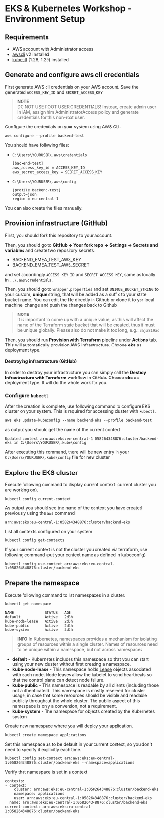 # EKS & Kubernetes Workshop - Environment Setup

## Requirements

* AWS account with Administrator access
* [awscli](https://docs.aws.amazon.com/cli/latest/userguide/getting-started-install.html) v2 installed
* [kubectl](https://kubernetes.io/docs/tasks/tools/) (1.28, 1.29) installed

## Generate and configure aws cli credentials

First generate AWS cli credentials on your AWS account. Save the generated `ACCESS_KEY_ID` and `SECRET_ACCESS_KEY`  

> **NOTE**  
> DO NOT USE ROOT USER CREDENTIALS! Instead, create admin user in IAM, assign him AdministratorAccess policy and generate credentials for this non-root user.

Configure the credentials on your system using AWS CLI:

```
aws configure --profile backend-test
```

You should have following files:
* `C:\Users\YOURUSER\.aws\credentials` 
    ```
    [backend-test]
    aws_access_key_id = ACCESS_KEY_ID
    aws_secret_access_key = SECRET_ACCESS_KEY
    ```
* `C:\Users\YOURUSER\.aws\config`
    ```
    [profile backend-test]
    output=json
    region = eu-central-1
    ```

You can also create the files manually.

## Provision infrastructure (GitHub)

First, you should fork this repository to your account.

Then, you should go to **GitHub -> Your fork repo -> Settings -> Secrets and variables** and create two repository secrets:
* BACKEND_EMEA_TEST_AWS_KEY
* BACKEND_EMEA_TEST_AWS_SECRET

and set accordingly `ACCESS_KEY_ID` and `SECRET_ACCESS_KEY`, same as locally in `..\.aws\credentials`.


Then, you should go to `wrapper.properties` and set `UNIQUE_BUCKET_STRING` to your custom, **unique** string, that will be added as a suffix to your state bucket name. You can edit the file directly in Github or clone it to yor local machine, change and push the changes back to Github.

> **NOTE**  
> It is important to come up with a unique value, as this will affect the name of the Terraform state bucket that will be created, thus it must be unique globally. Please also do not make it too long, e.g.: `daja819ad`


Then, you should run **Provision with Terraform** pipeline under **Actions** tab. This will automatically provision AWS infrastructure. Choose **eks** as deployment type.

#### Destroying infrastructure (GitHub)
In order to destroy your infrastructure you can simply call the **Destroy Infrastructure with Terraform** workflow in GitHub. Choose **eks** as deployment type. It will do the whole work for you.

### Configure `kubectl`

After the creation is complete, use following command to configure EKS cluster on your system. This is required for accessing cluster with `kubectl`. 
```
aws eks update-kubeconfig --name backend-eks --profile backend-test
```
as output you should get the name of the current context
```
Updated context arn:aws:eks:eu-central-1:058264348876:cluster/backend-eks in C:\Users\YOURUSER\.kube\config
```

After executing this command, there will be new entry in your `C:\Users\YOURUSER\.kube\config` file for new cluster

## Explore the EKS cluster

Execute following command to display current context (current cluster you are working on). 
```
kubectl config current-context
```
As output you should see tne name of the context you have created previously using the `aws` command
```
arn:aws:eks:eu-central-1:058264348876:cluster/backend-eks
```

List all contexts configured on your system
```
kubectl config get-contexts
```

If your current context is not the cluster you created via terraform, use following command (put your context name as defined in kubeconfig)
```
kubectl config use-context arn:aws:eks:eu-central-1:058264348876:cluster/backend-eks
```

## Prepare the namespace

Execute following command to list namespaces in a cluster. 
```
kubectl get namespace
```
```
NAME              STATUS   AGE
default           Active   2d3h
kube-node-lease   Active   2d3h
kube-public       Active   2d3h
kube-system       Active   2d3h
```

> **INFO** 
> In Kubernetes, namespaces provides a mechanism for isolating groups of resources within a single cluster. Names of resources need to be unique within a namespace, but not across namespaces

* **default** - Kubernetes includes this namespace so that you can start using your new cluster without first creating a namespace.
* **kube-node-lease** - This namespace holds [Lease](https://kubernetes.io/docs/concepts/architecture/leases/) objects associated with each node. Node leases allow the kubelet to send heartbeats so that the control plane can detect node failure.
* **kube-public** - This namespace is readable by all clients (including those not authenticated). This namespace is mostly reserved for cluster usage, in case that some resources should be visible and readable publicly throughout the whole cluster. The public aspect of this namespace is only a convention, not a requirement.
* **kube-system** - The namespace for objects created by the Kubernetes system

Create new namespace where you will deploy your application. 
```
kubectl create namespace applications
```

Set this namespace as to be default in your current context, so you don't need to specify it explicitly each time.
``` 
kubectl config set-context arn:aws:eks:eu-central-1:058264348876:cluster/backend-eks --namespace=applications
```

Verify that namespace is set in a context
```
contexts:
- context:
    cluster: arn:aws:eks:eu-central-1:058264348876:cluster/backend-eks
    namespace: applications
    user: arn:aws:eks:eu-central-1:058264348876:cluster/backend-eks
  name: arn:aws:eks:eu-central-1:058264348876:cluster/backend-eks
current-context: arn:aws:eks:eu-central-1:058264348876:cluster/backend-eks
```